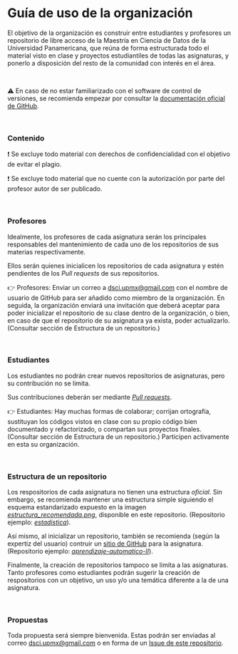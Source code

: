 # Guía de uso de la organización

El objetivo de la organización es construir entre estudiantes y profesores un repositorio de libre acceso de la Maestría en Ciencia de Datos de la Universidad Panamericana, que reúna de forma estructurada todo el material visto en clase y proyectos estudiantiles de todas las asignaturas, y ponerlo a disposición del resto de la comunidad con interés en el área. 

<br>

:warning: En caso de no estar familiarizado con el software de control de versiones, se recomienda empezar por consultar la [documentación oficial de GitHub](https://docs.github.com/en/github/getting-started-with-github). 

<br>

### Contenido 
:heavy_exclamation_mark: Se excluye todo material con derechos de confidencialidad con el objetivo de evitar el plagio. 

:heavy_exclamation_mark: Se excluye todo material que no cuente con la autorización por parte del profesor autor de ser publicado.  

<br>

### Profesores
Idealmente, los profesores de cada asignatura serán los principales responsables del mantenimiento de cada uno de los repositorios de sus materias respectivamente. 

Ellos serán quienes inicialicen los repositorios de cada asignatura y estén pendientes de los *Pull requests* de sus repositorios.

:point_right: Profesores: Enviar un correo a dsci.upmx@gmail.com con el nombre de usuario de GitHub para ser añadido como miembro de la organización. En seguida, la organización enviará una invitación que deberá aceptar para poder inicializar el repositorio de su clase dentro de la organización, o bien, en caso de que el repositorio de su asignatura ya exista, poder actualizarlo. (Consultar sección de Estructura de un repositorio.) 

<br>

### Estudiantes
Los estudiantes no podrán crear nuevos repositorios de asignaturas, pero su contribución no se limita. 

Sus contribuciones deberán ser mediante [*Pull requests*](https://docs.github.com/en/github/collaborating-with-issues-and-pull-requests/proposing-changes-to-your-work-with-pull-requests). 

:point_right: Estudiantes: Hay muchas formas de colaborar; corrijan ortografía, sustituyan los códigos vistos en clase con su propio código bien documentado y refactorizado, o compartan sus proyectos finales. (Consultar sección de Estructura de un repositorio.) Participen activamente en esta su organización. 

<br>

### Estructura de un repositorio

Los respositorios de cada asignatura no tienen una estructura *oficial*. Sin embargo, se recomienda mantener una estructura simple siguiendo el esquema estandarizado expuesto en la imagen [*estructura_recomendada.png*](https://github.com/MCD-UP/about/blob/master/estructura-de-archivos.png), disponible en este repositorio. (Repositorio ejemplo: [*estadistica*](https://github.com/MCD-UP/estadistica)).

Así mismo, al inicializar un repositorio, también se recomienda (según la expertiz del usuario) contruir un [sitio de GitHub](https://pages.github.com/) para la asignatura. (Repositorio ejemplo: [*aprendizaje-automatico-II*](https://github.com/MCD-UP/aprendizaje-automatico-II)).

Finalmente, la creación de repositorios tampoco se limita a las asignaturas. Tanto profesores como estudiantes podrán sugerir la creación de respositorios con un objetivo, un uso y/o una temática diferente a la de una asignatura. 

<br>

### Propuestas

Toda propuesta será siempre bienvenida. Estas podrán ser enviadas al correo dsci.upmx@gmail.com o en forma de un [Issue de este repositorio](https://github.com/MCD-UP/about/issues). 
